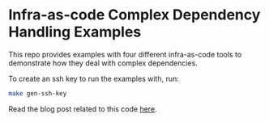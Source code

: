 # Infra-as-code Complex Dependency Handling Examples

This repo provides examples with four different infra-as-code tools to demonstrate how they deal with complex dependencies.

To create an ssh key to run the examples with, run:
```bash
make gen-ssh-key
```

Read the blog post related to this code [here](https://www.camfeenstra.com/posts/infra-as-code-complex-deps).
